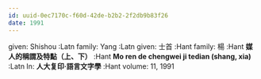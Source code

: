 ```yaml
---
id: uuid-0ec7170c-f60d-42de-b2b2-2f2db9b83f26
date: 1991
---
```


given: Shishou  :Latn
family: Yang  :Latn
given: 士首 :Hant
family: 楊 :Hant
**媒人的稱謂及特點（上、下）** :Hant
**Mo ren de chengwei ji tedian (shang, xia)** :Latn
In: 
**人大复印·語言文字學** :Hant
volume: 11, 1991